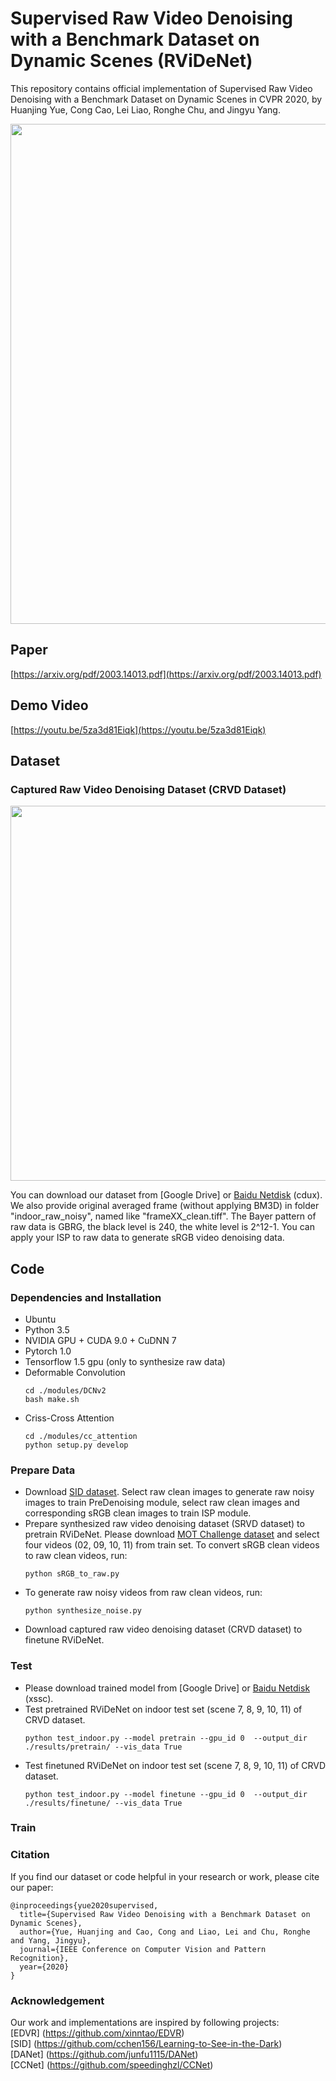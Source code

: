 # Supervised Raw Video Denoising with a Benchmark Dataset on Dynamic Scenes (RViDeNet)

This repository contains official implementation of Supervised Raw Video Denoising with a Benchmark Dataset on Dynamic Scenes in CVPR 2020, by Huanjing Yue, Cong Cao, Lei Liao, Ronghe Chu, and Jingyu Yang.

<p align="center">
  <img width="800" src="https://github.com/cao-cong/RViDeNet/blob/master/images/framework.png">
</p>

## Paper

[https://arxiv.org/pdf/2003.14013.pdf](https://arxiv.org/pdf/2003.14013.pdf)<br/>

## Demo Video

[https://youtu.be/5za3d81Eiqk](https://youtu.be/5za3d81Eiqk)<br/>

## Dataset

### Captured Raw Video Denoising Dataset (CRVD Dataset)

<p align="center">
  <img width="600" src="https://github.com/cao-cong/RViDeNet/blob/master/images/dataset.png">
</p>

You can download our dataset from [Google Drive] or [Baidu Netdisk](https://pan.baidu.com/s/13p1I2j18ZCCACaR_zoFavw) (cdux). We also provide original averaged frame (without applying BM3D) in folder "indoor_raw_noisy", named like "frameXX_clean.tiff". The Bayer pattern of raw data is GBRG, the black level is 240, the white level is 2^12-1. You can apply your ISP to raw data to generate sRGB video denoising data.

## Code

### Dependencies and Installation

- Ubuntu
- Python 3.5
- NVIDIA GPU + CUDA 9.0 + CuDNN 7
- Pytorch 1.0
- Tensorflow 1.5 gpu (only to synthesize raw data)
- Deformable Convolution
  ```
  cd ./modules/DCNv2
  bash make.sh
  ```
- Criss-Cross Attention
  ```
  cd ./modules/cc_attention
  python setup.py develop
  ```

### Prepare Data

- Download [SID dataset](https://github.com/cchen156/Learning-to-See-in-the-Dark). Select raw clean images to generate raw noisy images to train PreDenoising module, select raw clean images and corresponding sRGB clean images to train ISP module.
- Prepare synthesized raw video denoising dataset (SRVD dataset) to pretrain RViDeNet. Please download [MOT Challenge dataset](https://motchallenge.net/data/MOT17Det/) and select four videos (02, 09, 10, 11) from train set. To convert sRGB clean videos to raw clean videos, run:
  ```
  python sRGB_to_raw.py
  ```
- To generate raw noisy videos from raw clean videos, run:
  ```
  python synthesize_noise.py
  ```
- Download captured raw video denoising dataset (CRVD dataset) to finetune RViDeNet.

### Test

- Please download trained model from [Google Drive] or [Baidu Netdisk](https://pan.baidu.com/s/16nVuu1fGMS0LJqU4z4LAUQ) (xssc).
- Test pretrained RViDeNet on indoor test set (scene 7, 8, 9, 10, 11) of CRVD dataset.
  ```
  python test_indoor.py --model pretrain --gpu_id 0  --output_dir ./results/pretrain/ --vis_data True
  ```
- Test finetuned RViDeNet on indoor test set (scene 7, 8, 9, 10, 11) of CRVD dataset.
  ```
  python test_indoor.py --model finetune --gpu_id 0  --output_dir ./results/finetune/ --vis_data True
  ```

### Train

### Citation

If you find our dataset or code helpful in your research or work, please cite our paper:

```
@inproceedings{yue2020supervised,
  title={Supervised Raw Video Denoising with a Benchmark Dataset on Dynamic Scenes},
  author={Yue, Huanjing and Cao, Cong and Liao, Lei and Chu, Ronghe and Yang, Jingyu},
  journal={IEEE Conference on Computer Vision and Pattern Recognition},
  year={2020}
}
```
### Acknowledgement

Our work and implementations are inspired by following projects:<br/>
[EDVR] (https://github.com/xinntao/EDVR)<br/>
[SID] (https://github.com/cchen156/Learning-to-See-in-the-Dark)<br/>
[DANet] (https://github.com/junfu1115/DANet)<br/>
[CCNet] (https://github.com/speedinghzl/CCNet)<br/>
